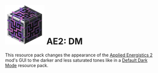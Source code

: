 # ![logo](https://github.com/Kostya0Sim/Applied-Energistics-2-DM/blob/main/pack.png) AE2: DM
This resource pack changes the appearance of the [Applied Energistics 2](https://www.curseforge.com/minecraft/mc-mods/applied-energistics-2) mod's GUI to the darker and less saturated tones like in a [Default Dark Mode](https://www.curseforge.com/minecraft/texture-packs/default-dark-mode) resource pack.
